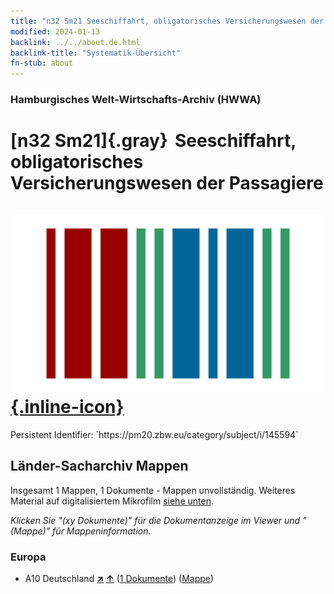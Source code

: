 ```yaml
---
title: "n32 Sm21 Seeschiffahrt, obligatorisches Versicherungswesen der Passagiere"
modified: 2024-01-13
backlink: ../../about.de.html
backlink-title: "Systematik-Übersicht"
fn-stub: about
---
```


### Hamburgisches Welt-Wirtschafts-Archiv (HWWA)

# [n32 Sm21]{.gray}&#8201; Seeschiffahrt, obligatorisches Versicherungswesen der Passagiere &#160; [![Wikidata](/images/Wikidata-logo.svg "Wikidata"){.inline-icon}](http://www.wikidata.org/entity/Q104711178)

<div class="hint">Persistent Identifier: `https://pm20.zbw.eu/category/subject/i/145594`</div>







## Länder-Sacharchiv Mappen






Insgesamt 1 Mappen, 1 Dokumente - Mappen unvollständig. Weiteres Material auf digitalisiertem Mikrofilm [siehe unten](#filmsections).

_Klicken Sie "(xy Dokumente)" für die Dokumentanzeige im Viewer und "(Mappe)" für Mappeninformation._




### Europa

- A10 Deutschland [**&nearr;**](../../../geo/i/126128/about.de.html "Deutschland (alle Mappen)") [**&uarr;**](../../../geo/about.de.html#A10 "Ländersystematik") (<a href="https://pm20.zbw.eu/iiifview/folder/sh/126128,145594" title="über: Deutschland : Seeschiffahrt, obligatorisches Versicherungswesen der Passagiere" target="_blank">1 Dokumente</a>) ([Mappe](../../../../folder/sh/1261xx/126128/1455xx/145594/about.de.html))



<a id="filmsections" />













